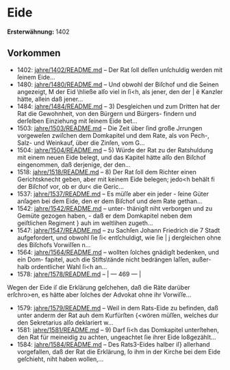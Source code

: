 # Eide

**Ersterwähnung:** 1402

## Vorkommen
- 1402: [jahre/1402/README.md](../jahre/1402/README.md) – Der Rat ſoll deſſen unſchuldig
werden mit ſeinem Eide...
- 1480: [jahre/1480/README.md](../jahre/1480/README.md) – Und obwohl der Biſchof und die Seinen angezeigt,
M der Eid \hließe alſo viel in ſi<h, als jener, den der |
ë Kanzler hätte, allein daß jener...
- 1484: [jahre/1484/README.md](../jahre/1484/README.md) – 3) Desgleichen und zum Dritten hat
der Rat die Gewohnheit, von den Bürgern und Bürgers-
findern und derſelben Einziehung mit ſeinem Eide bet...
- 1503: [jahre/1503/README.md](../jahre/1503/README.md) – Die Zeit über ſind große Jrrungen vorgeweſen
zwiſchen dem Domkapitel und dem Rate, als von Pech-,
Salz- und Weinkauf, über die Zinſen, vom G...
- 1504: [jahre/1504/README.md](../jahre/1504/README.md) – 5) Würde der Rat zu der Ratshuldung mit einem
neuen Eide belegt, und das Kapitel hätte alſo den Biſchof
eingenommen, daß derjenige, der den...
- 1518: [jahre/1518/README.md](../jahre/1518/README.md) – 8) Der Rat ſoll dem Richter einen Gerichtsknecht
geben, aber mit keinem Eide belegen; jedo<h behält fi
der Biſchof vor, ob er dur< die Geric...
- 1537: [jahre/1537/README.md](../jahre/1537/README.md) – Es müſſe aber ein jeder -
ſeine Güter anſagen bei dem Eide, den er dem Biſchof
und dem Rate gethan...
- 1542: [jahre/1542/README.md](../jahre/1542/README.md) – unter-
thänigſt niht verborgen und zu Gemüte gezogen haben, -
daß er dem Domkapitel neben dem geiſtlichen Regiment }
auh im weltlihen zugeth...
- 1547: [jahre/1547/README.md](../jahre/1547/README.md) – zu Sachſen Johann Friedrich die
7 Stadt aufgefordert, und obwohl ſie ſi< entſchuldigt, wie ſie |
j dergleichen ohne des Biſchofs Vorwiſſen n...
- 1564: [jahre/1564/README.md](../jahre/1564/README.md) – wollten ſolches gnädigſt bedenken, und ein Dom-
fapitel, auch die Stifts\tände nicht bedrängen laſſen, außer-
halb ordentlicher Wahl ſi<h an...
- 1578: [jahre/1578/README.md](../jahre/1578/README.md) – |
— 469 — |

Wegen der Eide iſ die Erklärung geſchehen, daß die
Räte darüber erſchro>en, es hätte aber ſolches der Advokat
ohne ihr Vorwiſſe...
- 1579: [jahre/1579/README.md](../jahre/1579/README.md) – Weil in dem Rats-Eide zu befinden, daß unter anderm
der Rat auh dem Kurfürſten {<wören müſſen, welches
dur den Sekretarius alſo deklariert w...
- 1581: [jahre/1581/README.md](../jahre/1581/README.md) – 9) Darf ſi<h das Domkapitel unterſtehen, den Rat für
meineidig zu achten, ungeachtet ſie ihrer Eide lo8gezählt...
- 1584: [jahre/1584/README.md](../jahre/1584/README.md) – Des Rats3-Eides halber iſ} allerhand vorgefallen, daß
der Rat die Erklärung, ſo ihm in der Kirche bei dem
Eide geſchieht, niht haben wollen,...
